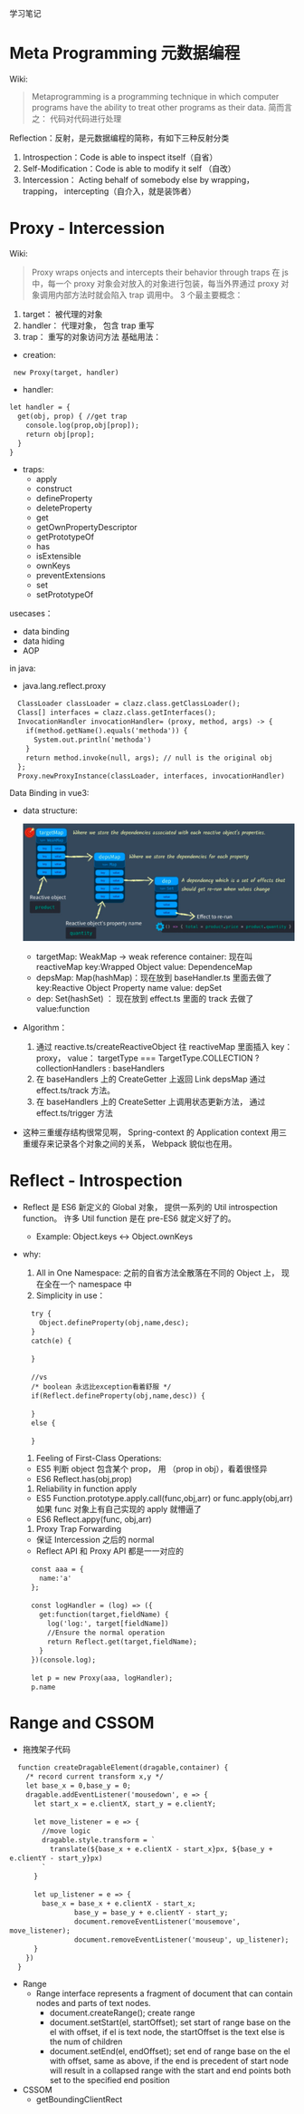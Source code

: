 学习笔记

# Meta Programming 元数据编程

Wiki:

> Metaprogramming is a programming technique in which computer programs have the ability to treat other programs as their data. 简而言之： 代码对代码进行处理

Reflection：反射，是元数据编程的简称，有如下三种反射分类

1. Introspection：Code is able to inspect itself（自省）
2. Self-Modification：Code is able to modify it self （自改）
3. Intercession： Acting behalf of somebody else by wrapping， trapping， intercepting（自介入，就是装饰者）

# Proxy - Intercession

Wiki:

> Proxy wraps onjects and intercepts their behavior through traps 在 js 中，每一个 proxy 对象会对放入的对象进行包装，每当外界通过 proxy 对象调用内部方法时就会陷入 trap 调用中。 3 个最主要概念：

1. target： 被代理的对象
2. handler： 代理对象， 包含 trap 重写
3. trap： 重写的对象访问方法 基础用法：

- creation:

```
 new Proxy(target, handler)
```

- handler:

```
let handler = {
  get(obj, prop) { //get trap
    console.log(prop,obj[prop]);
    return obj[prop];
  }
}
```

- traps:
  - apply
  - construct
  - defineProperty
  - deleteProperty
  - get
  - getOwnPropertyDescriptor
  - getPrototypeOf
  - has
  - isExtensible
  - ownKeys
  - preventExtensions
  - set
  - setPrototypeOf

usecases：

- data binding
- data hiding
- AOP

in java:

- java.lang.reflect.proxy

```
  ClassLoader classLoader = clazz.class.getClassLoader();
  Class[] interfaces = clazz.class.getInterfaces();
  InvocationHandler invocationHandler= (proxy, method, args) -> {
    if(method.getName().equals('methoda')) {
      System.out.println('methoda')
    }
    return method.invoke(null, args); // null is the original obj
  };
  Proxy.newProxyInstance(classLoader, interfaces, invocationHandler)
```

Data Binding in vue3:

- data structure:

  ![img](https://github.com/BarneyLYO/Frontend-03-Template/raw/master/week12/images/reactivity.png)

  - targetMap: WeakMap -> weak reference container: 现在叫 reactiveMap key:Wrapped Object value: DependenceMap
  - depsMap: Map(hashMap)：现在放到 baseHandler.ts 里面去做了 key:Reactive Object Property name value: depSet
  - dep: Set(hashSet) ： 现在放到 effect.ts 里面的 track 去做了 value:function

- Algorithm：

  1. 通过 reactive.ts/createReactiveObject 往 reactiveMap 里面插入 key：proxy， value： targetType === TargetType.COLLECTION ? collectionHandlers : baseHandlers
  2. 在 baseHandlers 上的 CreateGetter 上返回 Link depsMap 通过 effect.ts/track 方法。
  3. 在 baseHandlers 上的 CreateSetter 上调用状态更新方法， 通过 effect.ts/trigger 方法

- 这种三重缓存结构很常见啊， Spring-context 的 Application context 用三重缓存来记录各个对象之间的关系， Webpack 貌似也在用。

# Reflect - Introspection

- Reflect 是 ES6 新定义的 Global 对象， 提供一系列的 Util introspection function。 许多 Util function 是在 pre-ES6 就定义好了的。

  - Example: Object.keys <-> Object.ownKeys

- why:

  1. All in One Namespace: 之前的自省方法全散落在不同的 Object 上， 现在全在一个 namespace 中
  2. Simplicity in use：

  ```
    try {
      Object.defineProperty(obj,name,desc);
    }
    catch(e) {
  
    }
  
    //vs
    /* boolean 永远比exception看着舒服 */
    if(Reflect.defineProperty(obj,name,desc)) {
  
    }
    else {
  
    }
  ```

  1. Feeling of First-Class Operations:

  - ES5 判断 object 包含某个 prop， 用 （prop in obj），看着很怪异
  - ES6 Reflect.has(obj,prop)

  1. Reliability in function apply

  - ES5 Function.prototype.apply.call(func,obj,arr) or func.apply(obj,arr) 如果 func 对象上有自己实现的 apply 就懵逼了
  - ES6 Reflect.appy(func, obj,arr)

  1. Proxy Trap Forwarding

  - 保证 Intercession 之后的 normal
  - Reflect API 和 Proxy API 都是一一对应的

  ```
    const aaa = {
      name:'a'
    };
  
    const logHandler = (log) => ({
      get:function(target,fieldName) {
        log('log:', target[fieldName])
        //Ensure the normal operation
        return Reflect.get(target,fieldName);
      }
    })(console.log);
  
    let p = new Proxy(aaa, logHandler);
    p.name
  ```

# Range and CSSOM

- 拖拽架子代码

```
  function createDragableElement(dragable,container) {
    /* record current transform x,y */
    let base_x = 0,base_y = 0;
    dragable.addEventListener('mousedown', e => {
      let start_x = e.clientX, start_y = e.clientY;

      let move_listener = e => {
        //move logic
        dragable.style.transform = `
          translate(${base_x + e.clientX - start_x}px, ${base_y + e.clientY - start_y}px)
        `
      }

      let up_listener = e => {
        base_x = base_x + e.clientX - start_x;
				base_y = base_y + e.clientY - start_y;
				document.removeEventListener('mousemove', move_listener);
				document.removeEventListener('mouseup', up_listener);
      }
    })
  }
```

- Range
  - Range interface represents a fragment of document that can contain nodes and parts of text nodes.
    - document.createRange(); create range
    - document.setStart(el, startOffset); set start of range base on the el with offset, if el is text node, the startOffset is the text else is the num of children
    - document.setEnd(el, endOffset); set end of range base on the el with offset, same as above, if the end is precedent of start node will result in a collapsed range with the start and end points both set to the specified end position
- CSSOM
  - getBoundingClientRect